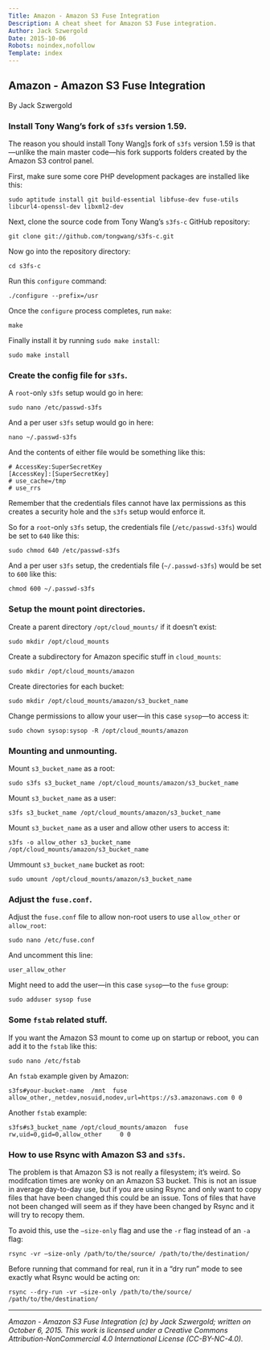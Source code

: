 ```yaml
---
Title: Amazon - Amazon S3 Fuse Integration
Description: A cheat sheet for Amazon S3 Fuse integration.
Author: Jack Szwergold
Date: 2015-10-06
Robots: noindex,nofollow
Template: index
---
```


## Amazon - Amazon S3 Fuse Integration

By Jack Szwergold

### Install Tony Wang’s fork of `s3fs` version 1.59.

The reason you should install Tony Wang]s fork of `s3fs` version 1.59 is that—unlike the main master code—his fork supports folders created by the Amazon S3 control panel.

First, make sure some core PHP development packages are installed like this:

	sudo aptitude install git build-essential libfuse-dev fuse-utils libcurl4-openssl-dev libxml2-dev

Next, clone the source code from Tony Wang’s `s3fs-c` GitHub repository:

	git clone git://github.com/tongwang/s3fs-c.git

Now go into the repository directory:

	cd s3fs-c

Run this `configure` command:

	./configure --prefix=/usr

Once the `configure` process completes, run `make`:

	make

Finally install it by running `sudo make install`:

	sudo make install

### Create the config file for `s3fs`.

A `root`-only `s3fs` setup would go in here:

	sudo nano /etc/passwd-s3fs

And a per user `s3fs` setup would go in here:

	nano ~/.passwd-s3fs

And the contents of either file would be something like this:

	# AccessKey:SuperSecretKey
	[AccessKey]:[SuperSecretKey]
	# use_cache=/tmp
	# use_rrs

Remember that the credentials files cannot have lax permissions as this creates a security hole and the `s3fs` setup would enforce it.

So for a `root`-only `s3fs` setup, the credentials file (`/etc/passwd-s3fs`) would be set to `640` like this:

    sudo chmod 640 /etc/passwd-s3fs

And a per user `s3fs` setup, the credentials file (`~/.passwd-s3fs`) would be set to `600` like this:

    chmod 600 ~/.passwd-s3fs

### Setup the mount point directories.

Create a parent directory `/opt/cloud_mounts/` if it doesn’t exist:

    sudo mkdir /opt/cloud_mounts

Create a subdirectory for Amazon specific stuff in `cloud_mounts`:

    sudo mkdir /opt/cloud_mounts/amazon

Create directories for each bucket:

    sudo mkdir /opt/cloud_mounts/amazon/s3_bucket_name

Change permissions to allow your user—in this case `sysop`—to access it:

    sudo chown sysop:sysop -R /opt/cloud_mounts/amazon

### Mounting and unmounting.

Mount `s3_bucket_name` as a root:

    sudo s3fs s3_bucket_name /opt/cloud_mounts/amazon/s3_bucket_name

Mount `s3_bucket_name` as a user:

    s3fs s3_bucket_name /opt/cloud_mounts/amazon/s3_bucket_name

Mount `s3_bucket_name` as a user and allow other users to access it:

    s3fs -o allow_other s3_bucket_name /opt/cloud_mounts/amazon/s3_bucket_name

Ummount `s3_bucket_name` bucket as root:

    sudo umount /opt/cloud_mounts/amazon/s3_bucket_name

### Adjust the `fuse.conf`.

Adjust the `fuse.conf` file to allow non-root users to use `allow_other` or `allow_root`:

    sudo nano /etc/fuse.conf

And uncomment this line:

    user_allow_other

Might need to add the user—in this case `sysop`—to the `fuse` group:

    sudo adduser sysop fuse

### Some `fstab` related stuff.

If you want the Amazon S3 mount to come up on startup or reboot, you can add it to the `fstab` like this:

    sudo nano /etc/fstab

An `fstab` example given by Amazon:

    s3fs#your-bucket-name  /mnt  fuse allow_other,_netdev,nosuid,nodev,url=https://s3.amazonaws.com 0 0

Another `fstab` example:

    s3fs#s3_bucket_name /opt/cloud_mounts/amazon  fuse    rw,uid=0,gid=0,allow_other     0 0

### How to use Rsync with Amazon S3 and `s3fs`.

The problem is that Amazon S3 is not really a filesystem; it’s weird. So modifcation times are wonky on an Amazon S3 bucket. This is not an issue in average day-to-day use, but if you are using Rsync and only want to copy files that have been changed this could be an issue. Tons of files that have not been changed will seem as if they have been changed by Rsync and it will try to recopy them.

To avoid this, use the `–size-only` flag and use the `-r` flag instead of an `-a` flag:

    rsync -vr –size-only /path/to/the/source/ /path/to/the/destination/

Before running that command for real, run it in a “dry run” mode to see exactly what Rsync would be acting on:

    rsync --dry-run -vr –size-only /path/to/the/source/ /path/to/the/destination/

***

*Amazon - Amazon S3 Fuse Integration (c) by Jack Szwergold; written on October 6, 2015. This work is licensed under a Creative Commons Attribution-NonCommercial 4.0 International License (CC-BY-NC-4.0).*
